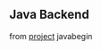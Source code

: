 ## Java Backend
from [project](https://www.youtube.com/watch?v=UzpSZcMxzRs&list=PL8X2nqRlWfaZngkjmrwEMSTqE4wTB6z-t&index=1&ab_channel=javabegin)
javabegin
